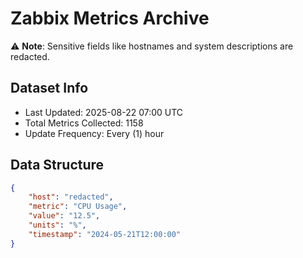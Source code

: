 # Zabbix Metrics Archive

⚠️ **Note**: Sensitive fields like hostnames and system descriptions are redacted.

## Dataset Info
- Last Updated: 2025-08-22 07:00 UTC
- Total Metrics Collected: 1158
- Update Frequency: Every (1) hour

## Data Structure
```json
{
    "host": "redacted",
    "metric": "CPU Usage",
    "value": "12.5",
    "units": "%",
    "timestamp": "2024-05-21T12:00:00"
}
```

